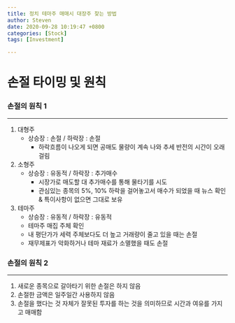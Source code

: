 ```yaml
---
title: 정치 테마주 매매시 대장주 찾는 방법
author: Steven
date: 2020-09-28 10:19:47 +0800
categories: [Stock]
tags: [Investment]

---
```


# 손절 타이밍 및 원칙

### 손절의 원칙 1

---

1. 대형주 
   - 상승장 : 손절 / 하락장 : 손절
     - 하락흐름이 나오게 되면 공매도 물량이 계속 나와 추세 반전의 시간이 오래걸림
2. 소형주
   - 상승장 : 유동적 / 하락장 : 추가매수
     - 시장가로 매도할 대 추가매수를 통해 물타기를 시도
     - 관심있는 종목의 5%, 10% 하락을 걸어놓고서 매수가 되었을 때 뉴스 확인 & 특이사항이 없으면 그대로 보유
3. 테마주
   - 상승장 : 유동적 / 하락장 : 유동적
   - 테마주 매집 주체 확인 
   - 내 평단가가 세력 주체보다도 더 높고 거래량이 줄고 있을 때는 손절
   - 재무제표가 악화하거나 테마 재료가 소멸했을 때도 손절



### 손절의 원칙 2

---

1. 새로운 종목으로 갈아타기 위한 손절은 하지 않음
2. 손절한 금액은 일주일간 사용하지 않음
3. 손절을 했다는 것 자체가 잘못된 투자를 하는 것을 의미하므로 시간과 여유를 가지고 매매함